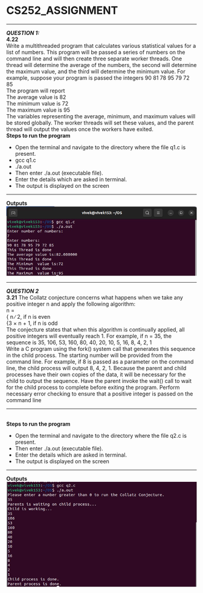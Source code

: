 # CS252_ASSIGNMENT
***
***QUESTION 1:***
<br/>
<b>4.22</b>
<br />Write a multithreaded program that calculates various statistical values
for a list of numbers. This program will be passed a series of numbers
on the command line and will then create three separate worker threads.
One thread will determine the average of the numbers, the second will
determine the maximum value, and the third will determine the minimum value. For example, suppose your program is passed the integers
90 81 78 95 79 72 85
<br />The program will report
<br />The average value is 82
<br />The minimum value is 72
<br />The maximum value is 95
<br />The variables representing the average, minimum, and maximum values
will be stored globally. The worker threads will set these values, and
the parent thread will output the values once the workers have exited.
<br />**Steps to run the program**
<br />
* Open the terminal and navigate to the directory where the file q1.c is present.
* gcc q1.c
* ./a.out
* Then enter ./a.out (executable file).
* Enter the details which are asked in terminal.
* The output is displayed on the screen
***
**Outputs**
<br/>
![Image text](https://github.com/vivek0153/CS252_ASSIGNMENT/blob/main/q1.jpg)
***
***QUESTION 2***
<br/>
<b>3.21</b>
The Collatz conjecture concerns what happens when we take any positive integer n and apply the following algorithm:
<br/>
n =
<br/>
{ n ∕ 2, if n is even
<br/>
{3 × n + 1, if n is odd
<br/>The conjecture states that when this algorithm is continually applied,
all positive integers will eventually reach 1. For example, if n = 35, the
sequence is
35, 106, 53, 160, 80, 40, 20, 10, 5, 16, 8, 4, 2, 1
<br/>Write a C program using the fork() system call that generates this
sequence in the child process. The starting number will be provided
from the command line. For example, if 8 is passed as a parameter on
the command line, the child process will output 8, 4, 2, 1. Because the
parent and child processes have their own copies of the data, it will be
necessary for the child to output the sequence. Have the parent invoke
the wait() call to wait for the child process to complete before exiting
the program. Perform necessary error checking to ensure that a positive
integer is passed on the command line
***
<br />**Steps to run the program**
<br />
* Open the terminal and navigate to the directory where the file q2.c is present.
* Then enter ./a.out (executable file).
* Enter the details which are asked in terminal.
* The output is displayed on the screen
***
**Outputs**
<br/>
![Image text](https://github.com/vivek0153/CS252_ASSIGNMENT/blob/main/q2.jpg)
